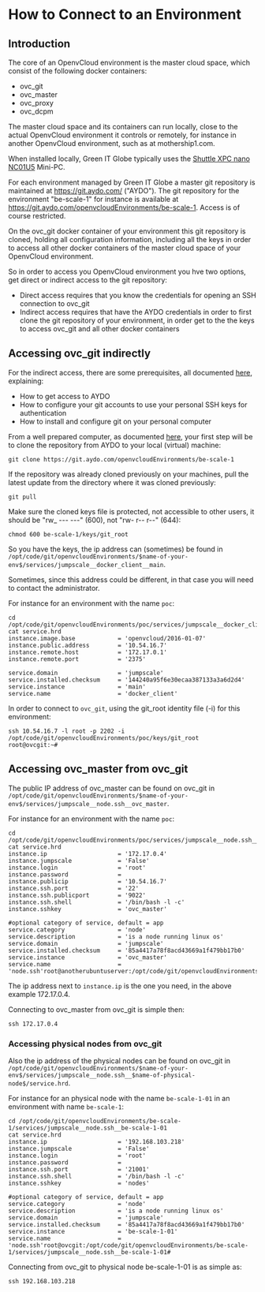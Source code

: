 # How to Connect to an Environment

## Introduction

The core of an OpenvCloud environment is the master cloud space, which consist of the following docker containers:
- ovc_git
- ovc_master
- ovc_proxy
- ovc_dcpm

The master cloud space and its containers can run locally, close to the actual OpenvCloud environment it controls or remotely, for instance in another OpenvCloud environment, such as at mothership1.com.

When installed locally, Green IT Globe typically uses the [Shuttle XPC nano NC01U5](http://www.shuttle.eu/products/nano/nc01u5/) Mini-PC.

For each environment managed by Green IT Globe a master git repository is maintained at https://git.aydo.com/ ("AYDO"). The git repository for the environment "be-scale-1" for instance is available at https://git.aydo.com/openvcloudEnvironments/be-scale-1. Access is of course restricted.

On the ovc_git docker container of your environment this git repository is cloned, holding all configuration information, including all the keys in order to access all other docker containers of the master cloud space of your OpenvCloud environment.

So in order to access you OpenvCloud environment you hve two options, get direct or indirect access to the git repository:

- Direct access requires that you know the credentials for opening an SSH connection to ovc_git
- Indirect access requires that have the AYDO credentials in order to first clone the git repository of your environment, in order get to the the keys to access ovc_git and all other docker containers


## Accessing ovc_git indirectly

For the indirect access, there are some prerequisites, all documented [here](preparing_for_indirect_access.md), explaining:
- How to get access to AYDO
- How to configure your git accounts to use your personal SSH keys for authentication
- How to install and configure git on your personal computer

From a well prepared computer, as documented [here](preparing_for_indirect_access.md), your first step will be to clone the repository from AYDO to your local (virtual) machine:
```
git clone https://git.aydo.com/openvcloudEnvironments/be-scale-1
```

If the repository was already cloned previously on your machines, pull the latest update from the directory where it was cloned previously:
```
git pull
```

Make sure the cloned keys file is protected, not accessible to other users, it should be "rw_ --- ---" (600), not "rw- r-- r--" (644):
```
chmod 600 be-scale-1/keys/git_root
```

So you have the keys, the ip address can (sometimes) be found in `/opt/code/git/openvcloudEnvironments/$name-of-your-env$/services/jumpscale__docker_client__main`.

Sometimes, since this address could be different, in that case you will need to contact the administrator.

For instance for an environment with the name `poc`:
```
cd /opt/code/git/openvcloudEnvironments/poc/services/jumpscale__docker_client__main
cat service.hrd
instance.image.base            = 'openvcloud/2016-01-07'
instance.public.address        = '10.54.16.7'
instance.remote.host           = '172.17.0.1'
instance.remote.port           = '2375'

service.domain                 = 'jumpscale'
service.installed.checksum     = '144240a95f6e30ecaa387133a3a6d2d4'
service.instance               = 'main'
service.name                   = 'docker_client'
```

In order to connect to `ovc_git`, using the git_root identity file (-i) for this environment:
```
ssh 10.54.16.7 -l root -p 2202 -i /opt/code/git/openvcloudEnvironments/poc/keys/git_root
root@ovcgit:~#
```

## Accessing ovc_master from ovc_git

The public IP address of ovc_master can be found on ovc_git in `/opt/code/git/openvcloudEnvironments/$name-of-your-env$/services/jumpscale__node.ssh__ovc_master`.

For instance for an environment with the name `poc`:
```
cd /opt/code/git/openvcloudEnvironments/poc/services/jumpscale__node.ssh__ovc_master
cat service.hrd
instance.ip                    = '172.17.0.4'
instance.jumpscale             = 'False'
instance.login                 = 'root'
instance.password              =
instance.publicip              = '10.54.16.7'
instance.ssh.port              = '22'
instance.ssh.publicport        = '9022'
instance.ssh.shell             = '/bin/bash -l -c'
instance.sshkey                = 'ovc_master'

#optional category of service, default = app
service.category               = 'node'
service.description            = 'is a node running linux os'
service.domain                 = 'jumpscale'
service.installed.checksum     = '85a4417a78f8acd43669a1f479bb17b0'
service.instance               = 'ovc_master'
service.name                   = 'node.ssh'root@anotherubuntuserver:/opt/code/git/openvcloudEnvironments/poc/services/jumpscale__node.ssh__ovc_master#
```

The ip address next to `instance.ip` is the one you need, in the above example 172.17.0.4.

Connecting to ovc_master from ovc_git is simple then:
```
ssh 172.17.0.4
```

### Accessing physical nodes from ovc_git

Also the ip address of the physical nodes can be found on ovc_git in `/opt/code/git/openvcloudEnvironments/$name-of-your-env$/services/jumpscale__node.ssh__$name-of-physical-node$/service.hrd`.

For instance for an physical node with the name `be-scale-1-01` in an environment with name `be-scale-1`:
```
cd /opt/code/git/openvcloudEnvironments/be-scale-1/services/jumpscale__node.ssh__be-scale-1-01
cat service.hrd
instance.ip                    = '192.168.103.218'
instance.jumpscale             = 'False'
instance.login                 = 'root'
instance.password              =
instance.ssh.port              = '21001'
instance.ssh.shell             = '/bin/bash -l -c'
instance.sshkey                = 'nodes'

#optional category of service, default = app
service.category               = 'node'
service.description            = 'is a node running linux os'
service.domain                 = 'jumpscale'
service.installed.checksum     = '85a4417a78f8acd43669a1f479bb17b0'
service.instance               = 'be-scale-1-01'
service.name                   = 'node.ssh'root@ovcgit:/opt/code/git/openvcloudEnvironments/be-scale-1/services/jumpscale__node.ssh__be-scale-1-01#
```

Connecting from ovc_git to physical node be-scale-1-01 is as simple as:
```
ssh 192.168.103.218
```
